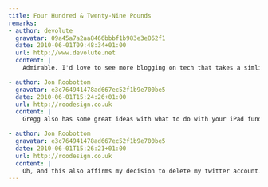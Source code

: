 ```yaml
---
title: Four Hundred & Twenty-Nine Pounds
remarks:
- author: devolute
  gravatar: 09a45a7a2aa8466bbbf1b983e3e862f1
  date: 2010-06-01T09:48:34+01:00
  url: http://www.devolute.net
  content: |
    Admirable. I'd love to see more blogging on tech that takes a simliar slant.

- author: Jon Roobottom
  gravatar: e3c764941478ad667ec52f1b9e700be5
  date: 2010-06-01T15:24:26+01:00
  url: http://roodesign.co.uk
  content: |
    Gregg also has some great ideas with what to do with your iPad fund. I'm spending my fund on printing for my wedding.

- author: Jon Roobottom
  gravatar: e3c764941478ad667ec52f1b9e700be5
  date: 2010-06-01T15:26:21+01:00
  url: http://roodesign.co.uk
  content: |
    Oh, and this also affirms my decision to delete my twitter account.
---
```


